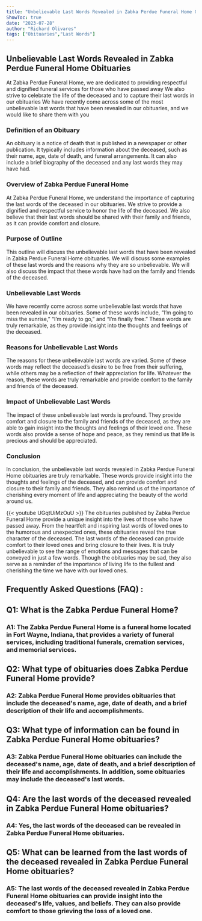 ```yaml
---
title: "Unbelievable Last Words Revealed in Zabka Perdue Funeral Home Obituaries!"
ShowToc: true 
date: "2023-07-28"
author: "Richard Olivares" 
tags: ["Obituaries","Last Words"]
---
```

## Unbelievable Last Words Revealed in Zabka Perdue Funeral Home Obituaries

At Zabka Perdue Funeral Home, we are dedicated to providing respectful and dignified funeral services for those who have passed away We also strive to celebrate the life of the deceased and to capture their last words in our obituaries We have recently come across some of the most unbelievable last words that have been revealed in our obituaries, and we would like to share them with you 

### Definition of an Obituary 

An obituary is a notice of death that is published in a newspaper or other publication. It typically includes information about the deceased, such as their name, age, date of death, and funeral arrangements. It can also include a brief biography of the deceased and any last words they may have had. 

### Overview of Zabka Perdue Funeral Home

At Zabka Perdue Funeral Home, we understand the importance of capturing the last words of the deceased in our obituaries. We strive to provide a dignified and respectful service to honor the life of the deceased. We also believe that their last words should be shared with their family and friends, as it can provide comfort and closure. 

### Purpose of Outline

This outline will discuss the unbelievable last words that have been revealed in Zabka Perdue Funeral Home obituaries. We will discuss some examples of these last words and the reasons why they are so unbelievable. We will also discuss the impact that these words have had on the family and friends of the deceased.

### Unbelievable Last Words

We have recently come across some unbelievable last words that have been revealed in our obituaries. Some of these words include, “I’m going to miss the sunrise,” “I’m ready to go,” and “I’m finally free.” These words are truly remarkable, as they provide insight into the thoughts and feelings of the deceased. 

### Reasons for Unbelievable Last Words

The reasons for these unbelievable last words are varied. Some of these words may reflect the deceased’s desire to be free from their suffering, while others may be a reflection of their appreciation for life. Whatever the reason, these words are truly remarkable and provide comfort to the family and friends of the deceased. 

### Impact of Unbelievable Last Words

The impact of these unbelievable last words is profound. They provide comfort and closure to the family and friends of the deceased, as they are able to gain insight into the thoughts and feelings of their loved one. These words also provide a sense of hope and peace, as they remind us that life is precious and should be appreciated. 

### Conclusion

In conclusion, the unbelievable last words revealed in Zabka Perdue Funeral Home obituaries are truly remarkable. These words provide insight into the thoughts and feelings of the deceased, and can provide comfort and closure to their family and friends. They also remind us of the importance of cherishing every moment of life and appreciating the beauty of the world around us.

{{< youtube UGqtUiMzOuU >}} 
The obituaries published by Zabka Perdue Funeral Home provide a unique insight into the lives of those who have passed away. From the heartfelt and inspiring last words of loved ones to the humorous and unexpected ones, these obituaries reveal the true character of the deceased. The last words of the deceased can provide comfort to their loved ones and bring closure to their lives. It is truly unbelievable to see the range of emotions and messages that can be conveyed in just a few words. Though the obituaries may be sad, they also serve as a reminder of the importance of living life to the fullest and cherishing the time we have with our loved ones.

## Frequently Asked Questions (FAQ) :
<h2>Q1: What is the Zabka Perdue Funeral Home?</h2>

<h3>A1: The Zabka Perdue Funeral Home is a funeral home located in Fort Wayne, Indiana, that provides a variety of funeral services, including traditional funerals, cremation services, and memorial services.</h3>

<h2>Q2: What type of obituaries does Zabka Perdue Funeral Home provide?</h2>

<h3>A2: Zabka Perdue Funeral Home provides obituaries that include the deceased's name, age, date of death, and a brief description of their life and accomplishments.</h3>

<h2>Q3: What type of information can be found in Zabka Perdue Funeral Home obituaries?</h2>

<h3>A3: Zabka Perdue Funeral Home obituaries can include the deceased's name, age, date of death, and a brief description of their life and accomplishments. In addition, some obituaries may include the deceased's last words.</h3>

<h2>Q4: Are the last words of the deceased revealed in Zabka Perdue Funeral Home obituaries?</h2>

<h3>A4: Yes, the last words of the deceased can be revealed in Zabka Perdue Funeral Home obituaries.</h3>

<h2>Q5: What can be learned from the last words of the deceased revealed in Zabka Perdue Funeral Home obituaries?</h2>

<h3>A5: The last words of the deceased revealed in Zabka Perdue Funeral Home obituaries can provide insight into the deceased's life, values, and beliefs. They can also provide comfort to those grieving the loss of a loved one.</h3>



